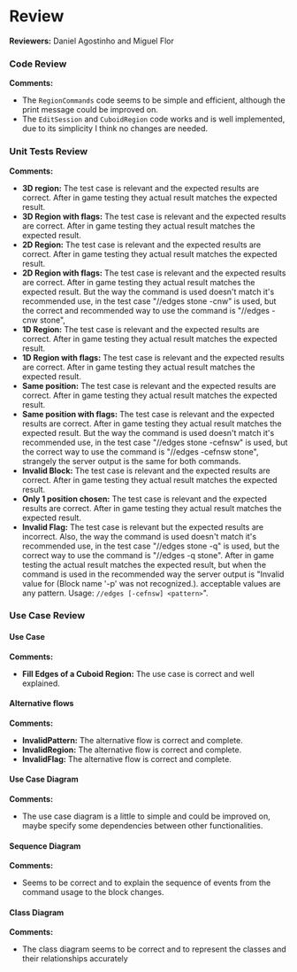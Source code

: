 # Review

**Reviewers:** Daniel Agostinho and Miguel Flor

### Code Review
**Comments:**
- The `RegionCommands` code seems to be simple and efficient, although the print message could be improved on.
- The `EditSession` and `CuboidRegion` code works and is well implemented, due to its simplicity I think no changes are needed. 

### Unit Tests Review
**Comments:**
- **3D region:** The test case is relevant and the expected results are correct. After in game testing they actual 
result matches the expected result.
- **3D Region with flags:** The test case is relevant and the expected results are correct. After in game testing 
they actual result matches the expected result.
- **2D Region:** The test case is relevant and the expected results are correct. After in game testing they actual 
result matches the expected result.
- **2D Region with flags:** The test case is relevant and the expected results are correct. After in game testing 
they actual result matches the expected result. But the way the command is used doesn't match it's recommended use, 
in the test case "//edges stone -cnw" is used, but the correct and recommended way to use the command is "//edges -cnw stone",
- **1D Region:** The test case is relevant and the expected results are correct. After in game testing they actual 
result matches the expected result.
- **1D Region with flags:** The test case is relevant and the expected results are correct. After in game testing they 
actual result matches the expected result.
- **Same position:** The test case is relevant and the expected results are correct. After in game testing they actual 
result matches the expected result.
- **Same position with flags:** The test case is relevant and the expected results are correct. 
After in game testing they actual result matches the expected result. But the way the command is used doesn't match it's
recommended use, in the test case "//edges stone -cefnsw" is used, but the correct way to use the command is
"//edges -cefnsw stone", strangely the server output is the same for both commands.
- **Invalid Block:** The test case is relevant and the expected results are correct. After in game testing they 
actual result matches the expected result.
- **Only 1 position chosen:** The test case is relevant and the expected results are correct. After in game testing they 
actual result matches the expected result.
- **Invalid Flag:** The test case is relevant but the expected results are incorrect. Also, the way the command is used 
doesn't match it's recommended use, in the test case "//edges stone -q" is used, but the correct way to use the command 
is "//edges -q stone". After in game testing the actual result matches the expected result, but when the command is used
in the recommended way the server output is "Invalid value for <pattern> (Block name '-p' was not recognized.). 
acceptable values are any pattern. Usage: ``//edges [-cefnsw] <pattern>``".

### Use Case Review

#### Use Case
**Comments:**
- **Fill Edges of a Cuboid Region:** The use case is correct and well explained.

#### Alternative flows
**Comments:**
- **InvalidPattern:** The alternative flow is correct and complete.
- **InvalidRegion:**  The alternative flow is correct and complete.
- **InvalidFlag:**  The alternative flow is correct and complete.


#### Use Case Diagram
**Comments:**
- The use case diagram is a little to simple and could be improved on, maybe specify some dependencies between other functionalities.

#### Sequence Diagram
**Comments:**
- Seems to be correct and to explain the sequence of events from the command usage to the block changes.

#### Class Diagram
**Comments:**
- The class diagram seems to be correct and to represent the classes and their relationships accurately